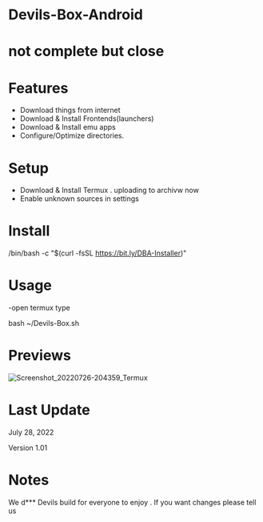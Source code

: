 # Devils-Box-Android 

# not complete but close 

# Features 
- Download things from internet 
- Download & Install Frontends(launchers)
- Download & Install emu apps
- Configure/Optimize directories.

# Setup 
- Download & Install Termux . uploading to archivw now
- Enable unknown sources in settings 

# Install 
 
 /bin/bash -c "$(curl -fsSL https://bit.ly/DBA-Installer)"
 
# Usage 
-open termux type 

   bash ~/Devils-Box.sh

# Previews

![Screenshot_20220726-204359_Termux](https://user-images.githubusercontent.com/88673522/181136422-306b2f2a-4029-4c74-9c73-f85f4f6e394e.jpg)

# Last Update 

July 28, 2022

Version 1.01


# Notes 

We d*** Devils build for everyone to enjoy . If you want changes please tell us 
